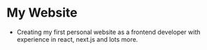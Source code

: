 # My Website
+ Creating my first personal website as a frontend developer with experience in react, next.js and lots more.